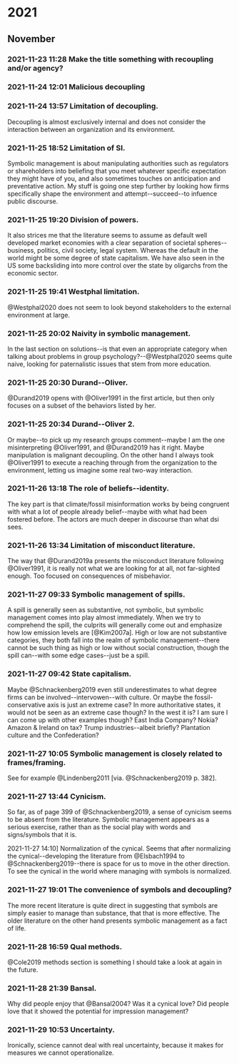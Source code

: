 # 2021

## November

### 2021-11-23 11:28 Make the title something with recoupling and/or agency?

 
### 2021-11-24 12:01 Malicious decoupling

 
### 2021-11-24 13:57 Limitation of decoupling.

Decoupling is almost exclusively internal and does not consider the interaction between an organization and its environment.
 
### 2021-11-25 18:52 Limitation of SI.

Symbolic management is about manipulating authorities such as regulators or shareholders into beliefing that you meet whatever specific expectation they might have of you, and also sometimes touches on anticipation and preventative action. My stuff is going one step further by looking how firms specifically shape the environment and attempt--succeed--to infuence public discourse.
 
### 2021-11-25 19:20 Division of powers.

It also strices me that the literature seems to assume as default well developed market economies with a clear separation of societal spheres--business, politics, civil society, legal system. Whereas the default in the world might be some degree of state capitalism. We have also seen in the US some backsliding into more control over the state by oligarchs from the economic sector.
 
### 2021-11-25 19:41 Westphal limitation.

@Westphal2020 does not seem to look beyond stakeholders to the external environment at large.
 
### 2021-11-25 20:02 Naivity in symbolic management.

In the last section on solutions--is that even an appropriate category when talking about problems in group psychology?--@Westphal2020 seems quite naive, looking for paternalistic issues that stem from more education.
 
### 2021-11-25 20:30 Durand--Oliver.

@Durand2019 opens with @Oliver1991 in the first article, but then only focuses on a subset of the behaviors listed by her.
 
### 2021-11-25 20:34 Durand--Oliver 2.

Or maybe--to pick up my research groups comment--maybe I am the one misinterpreting @Oliver1991, and @Durand2019 has it right. Maybe manipulation is malignant decoupling. On the other hand I always took @Oliver1991 to execute a reaching through from the organization to the environment, letting us imagine some real two-way interaction.
 
### 2021-11-26 13:18 The role of beliefs--identity.

The key part is that climate/fossil misinformation works by being congruent with what a lot of people already belief--maybe with what had been fostered before. The actors are much deeper in discourse than what dsi sees.
 
### 2021-11-26 13:34 Limitation of misconduct literature.

The way that @Durand2019a presents the misconduct literature following @Oliver1991, it is really not what we are looking for at all, not far-sighted enough. Too focused on consequences of misbehavior.
 
### 2021-11-27 09:33 Symbolic management of spills.

A spill is generally seen as substantive, not symbolic, but symbolic management comes into play almost immediately. When we try to comprehend the spill, the culprits will generally come out and emphasize how low emission levels are [@Kim2007a]. High or low are not substantive categories, they both fall into the realm of symbolic management--there cannot be such thing as high or low without social construction, though the spill can--with some edge cases--just be a spill.
 
### 2021-11-27 09:42 State capitalism.

Maybe @Schnackenberg2019 even still underestimates to what degree firms can be involved--intervowen--with culture. Or maybe the fossil-conservative axis is just an extreme case? In more authoritative states, it would not be seen as an extreme case though? In the west it is? I am sure I can come up with other examples though? East India Company? Nokia? Amazon & Ireland on tax? Trump industries--albeit briefly? Plantation culture and the Confederation?
 
### 2021-11-27 10:05 Symbolic management is closely related to frames/framing.

See for example @Lindenberg2011 [via. @Schnackenberg2019 p. 382].
 
### 2021-11-27 13:44 Cynicism.

So far, as of page 399 of @Schnackenberg2019, a sense of cynicism seems to be absent from the literature. Symbolic management appears as a serious exercise, rather than as the social play with words and signs/symbols that it is.

2021-11-27 14:10] Normalization of the cynical.
Seems that after normalizing the cynical--developing the literature from @Elsbach1994 to @Schnackenberg2019--there is space for us to move in the other direction. To see the cynical in the world where managing with symbols is normalized.
 
### 2021-11-27 19:01 The convenience of symbols and decoupling?

The more recent literature is quite direct in suggesting that symbols are simply easier to manage than substance, that that is more effective. The older literature on the other hand presents symbolic management as a fact of life.
 
### 2021-11-28 16:59 Qual methods.

@Cole2019 methods section is something I should take a look at again in the future.
 
### 2021-11-28 21:39 Bansal.

Why did people enjoy that @Bansal2004? Was it a cynical love? Did people love that it showed the potential for impression management?
 
### 2021-11-29 10:53 Uncertainty.

Ironically, science cannot deal with real uncertainty, because it makes for measures we cannot operationalize.
 
